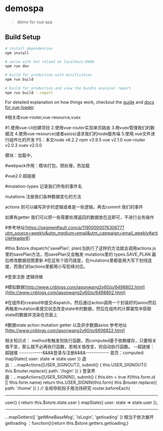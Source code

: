 # demospa

> demo for vue spa

## Build Setup

``` bash
# install dependencies
npm install

# serve with hot reload at localhost:8080
npm run dev

# build for production with minification
npm run build

# build for production and view the bundle analyzer report
npm run build --report
```

For detailed explanation on how things work, checkout the [guide](http://vuejs-templates.github.io/webpack/) and [docs for vue-loader](http://vuejs.github.io/vue-loader).

#相关库vue-router,vue-resource,vuex

#1.使用vue-cli创建项目
2.使用vue-router实现单页路由
3.用vuex管理我们的数据流
4.使用vue-resource(或者axios)请求我们的node服务端
5.使用.vue文件进行组件化的开发
PS：本文node v6.2.2 npm v3.9.5 vue v2.1.0 vue-router v2.0.3 vuex v2.0.0

模块：加载中，

#webpack作用：模块打包，预处理，热加载

#vue2.0 超链接<router-link to=''>

#mutation-types 记录我们所有的事件名

mutations 注册我们各种数据变化的方法

actions 则可以编写异步的逻辑或者是一些逻辑，再去commit
我们的事件

如果有getter 我们可以把一些需要处理返回的数据放在这即可，不进行业务操作


#参考地址[https://segmentfault.com/a/1190000007630677?utm_source=weekly&utm_medium=email&utm_campaign=email_weekly#articleHeader8]

#this.$store.dispatch('savePlan', plan)当执行了这样的方法就会调用actions.js里的savePlan方法，而savePlan又会触发 mutations里的 types.SAVE_PLAN 最后修改数据视图更新
#在这有个技巧就是，在mutations里都是用大写下划线连接，而我们的actions里都用小写驼峰对应。

#登录注册 逻辑待做

#模拟数据[http://www.cnblogs.com/jasonwang2y60/p/6498802.html]{http://www.cnblogs.com/jasonwang2y60/p/6498802.html}

#在组件的created中提交dispatch，然后通过action调用一个封装好的axios然后再触发mutation来提交状态改变state中的数据，然后在组件的计算属性中获取state的数据并渲染在页面上

#数据state action mutation getter 以及异步数据axios 参考地址[http://www.cnblogs.com/jasonwang2y60/p/6606822.html]

相关知识点：
method有触发则执行函数，而computed基于依赖缓存，只要相关值不变，那么就不必再执行函数，若相关值改变，则自动执行函数。
--超链接：<router-link slot="right" to="/link">超链接</router-link>
------------&&&&登录与注册&&&&------------
首页：computed: mapState({ user: state => state.user })
退出：...mapActions([USER_SIGNOUT]),
            submit() {
                this.USER_SIGNOUT()
				this.$router.replace({ path: '/login' })
            }
登录界面：...mapActions([USER_SIGNIN]),
			submit() {
				this.btn = true
				if(!this.form.id || !this.form.name) return
				this.USER_SIGNIN(this.form)
				this.$router.replace({ path: '/home' })
			}
 // 全局导航钩子用法待研究
 router.beforeEach(

 ------
 user() {
					return this.$store.state.user
				}
mapState({ user: state => state.user }),

-----
...mapGetters([
      'getMineBaseMsg',
      'isLogin',
      'getloading'
    ])
    相当于依次展开
getloading ：function(){return this.$store.getters.getloading;}
